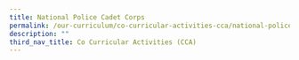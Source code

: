 ```yaml
---
title: National Police Cadet Corps
permalink: /our-curriculum/co-curricular-activities-cca/national-police-cadet-corps
description: ""
third_nav_title: Co Curricular Activities (CCA)
---
```

